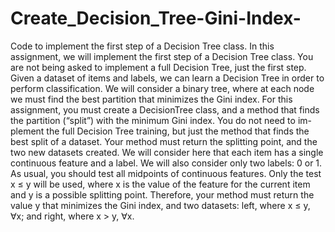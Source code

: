 # Create_Decision_Tree-Gini-Index-
Code to implement the first step of a Decision Tree class.
In this assignment, we will implement the first step of a Decision Tree class. You are
not being asked to implement a full Decision Tree, just the first step.
Given a dataset of items and labels, we can learn a Decision Tree in order to perform classification. We will consider a binary tree, where at each node we must find the best partition that minimizes the Gini index. For this assignment, you must create a DecisionTree class, and a method that finds the partition (“split”) with the minimum Gini index. You do not need to im- plement the full Decision Tree training, but just the method that finds the best split of a dataset. Your method must return the splitting point, and the two new datasets created.
We will consider here that each item has a single continuous feature and a label. We will also consider only two labels: 0 or 1. As usual, you should test all midpoints of continuous features. Only the test x ≤ y will be used, where x is the value of the feature for the current item and y is a possible splitting point.
Therefore, your method must return the value y that minimizes the Gini index, and two datasets: left, where x ≤ y, ∀x; and right, where x > y, ∀x.
